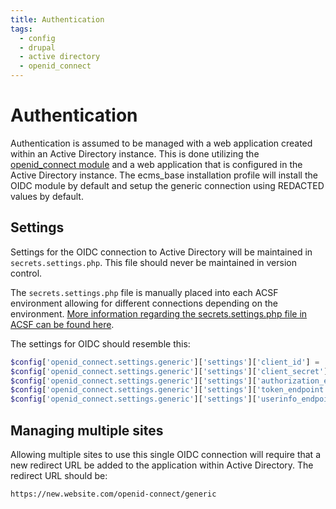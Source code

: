 ```yaml
---
title: Authentication
tags:
  - config
  - drupal
  - active directory
  - openid_connect
---
```

# Authentication

Authentication is assumed to be managed with a web application created within
an Active Directory instance. This is done utilizing the [openid_connect module](https://www.drupal.org/project/openid_connect)
and a web application that is configured in the Active Directory instance. 
The ecms_base installation profile will install the OIDC module by default and setup the 
generic connection using REDACTED values by default.

## Settings
Settings for the OIDC connection to Active Directory will be maintained in
`secrets.settings.php`. This file should never be maintained in version control.

The `secrets.settings.php` file is manually placed into each ACSF environment
allowing for different connections depending on the environment. [More information
regarding the secrets.settings.php file in ACSF can be found here](https://docs.acquia.com/resource/secrets/#secrets-settings-php-file).

The settings for OIDC should resemble this:
```php
$config['openid_connect.settings.generic']['settings']['client_id'] = 'CLIENT_ID_NEEDED';
$config['openid_connect.settings.generic']['settings']['client_secret'] = 'CLIENT_SECRET_NEEDED';
$config['openid_connect.settings.generic']['settings']['authorization_endpoint'] = 'https://AUTHORIZATION_URL_ENDPOINT_NEEDED/oauth2/v2.0/authorize';
$config['openid_connect.settings.generic']['settings']['token_endpoint'] = 'https://TOKEN_ENDPOINT_NEEDED/oauth2/v2.0/token';
$config['openid_connect.settings.generic']['settings']['userinfo_endpoint'] = 'https://graph.microsoft.com/oidc/userinfo';
```

## Managing multiple sites
Allowing multiple sites to use this single OIDC connection will require that a new
redirect URL be added to the application within Active Directory. The redirect
URL should be:

`https://new.website.com/openid-connect/generic`
